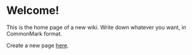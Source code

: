 <!-- BEGIN METADATA
{
  "title": "My wiki",
  "edit_access": "Authenticated",
  "view_access": "Anonymous"
}END METADATA -->
# Welcome!

This is the home page of a new wiki. Write down whatever you want, in CommonMark format.

Create a new page [here](/special:create).